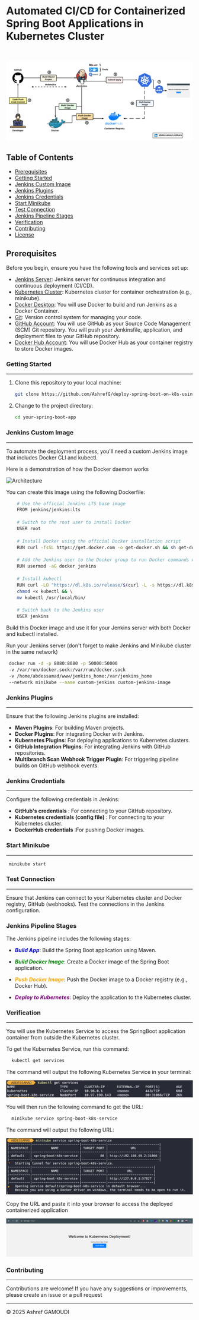 # Automated CI/CD for Containerized Spring Boot Applications in Kubernetes Cluster 

<br/>

![Architecture](images/k8s-deployement.png)

## Table of Contents

- [Prerequisites](#prerequisites)
- [Getting Started](#getting-started)
- [Jenkins Custom Image](#jenkins-custom-image)
- [Jenkins Plugins](#jenkins-plugins)
- [Jenkins Credentials](#jenkins-credentials)
- [Start Minikube](#start-minikube)
- [Test Connection](#test-connection)
- [Jenkins Pipeline Stages](#jenkins-pipeline-stages)
- [Verification](#verification)
- [Contributing](#contributing)
- [License](#license)

## Prerequisites

Before you begin, ensure you have the following tools and services set up:

- [Jenkins Server](https://jenkins.io/): Jenkins server for continuous integration and continuous deployment (CI/CD).
- [Kubernetes Cluster](https://kubernetes.io/): Kubernetes cluster for container orchestration (e.g., minikube).
- [Docker Desktop](https://www.docker.com/): You will use Docker to build and run Jenkins as a Docker Container.
- [Git](https://git-scm.com/): Version control system for managing your code.
- [GitHub Account](https://git-scm.com/): You will use GitHub as your Source Code Management (SCM) Git repository. You will push your Jenkinsfile, application, and deployment files to your GitHub repository.
- [Docker Hub Account](https://git-scm.com/): You will use Docker Hub as your container registry to store Docker images.

### Getting Started

---

1. Clone this repository to your local machine:

   ```bash
   git clone https://github.com/AshrefG/deploy-spring-boot-on-k8s-using-jenkins.git
    ```

2. Change to the project directory:

   ```bash
   cd your-spring-boot-app
   ````


### Jenkins Custom Image

---
To automate the deployment process, you'll need a custom Jenkins image that includes Docker CLI and kubectl.

Here is a demonstration of how the Docker daemon works

![Architecture](images/docker-architecture.png)

You can create this image using the following Dockerfile:
  ```bash
      # Use the official Jenkins LTS base image
      FROM jenkins/jenkins:lts
      
      # Switch to the root user to install Docker
      USER root
      
      # Install Docker using the official Docker installation script
      RUN curl -fsSL https://get.docker.com -o get-docker.sh && sh get-docker.sh
      
      # Add the Jenkins user to the Docker group to run Docker commands without sudo
      RUN usermod -aG docker jenkins
      
      # Install kubectl
      RUN curl -LO "https://dl.k8s.io/release/$(curl -L -s https://dl.k8s.io/release/stable.txt)/bin/linux/amd64/kubectl" && \
      chmod +x kubectl && \
      mv kubectl /usr/local/bin/
      
      # Switch back to the Jenkins user
      USER jenkins
```

Build this Docker image and use it for your Jenkins server with both Docker and kubectl installed.

Run your Jenkins server (don't forget to make Jenkins and Minikube cluster in the same network)

  ```bash
   docker run -d -p 8080:8080 -p 50000:50000 
   -v /var/run/docker.sock:/var/run/docker.sock 
   -v /home/abdessamad/www/jenkins_home:/var/jenkins_home 
   --network minikube --name custom-jenkins custom-jenkins-image
```

### Jenkins Plugins

---
Ensure that the following Jenkins plugins are installed:

* **Maven Plugins**: For building Maven projects.
* **Docker Plugins**: For integrating Docker with Jenkins.
* **Kubernetes Plugins**: For deploying applications to Kubernetes clusters.
* **GitHub Integration Plugins**: For integrating Jenkins with GitHub repositories.
* **Multibranch Scan Webhook Trigger Plugin**: For triggering pipeline builds on GitHub webhook events.



### Jenkins Credentials

---
Configure the following credentials in Jenkins:

* **GitHub's credentials** : For connecting to your GitHub repository.
* **Kubernetes credentials (config file)** : For connecting to your Kubernetes cluster.
* **DockerHub credentials** :For pushing Docker images.



### Start Minikube

---
 ```bash
  minikube start
```

### Test Connection

---
Ensure that Jenkins can connect to your Kubernetes cluster and Docker registry, GitHub (webhooks). Test the connections in the Jenkins configuration.


### Jenkins Pipeline Stages

The Jenkins pipeline includes the following stages:

* ***<span style="color: blue;">Build App</span>***: Build the Spring Boot application using Maven.

* ***<span style="color: green;">Build Docker Image</span>***: Create a Docker image of the Spring Boot application.

* ***<span style="color: orange;">Push Docker Image</span>***: Push the Docker image to a Docker registry (e.g., Docker Hub).

* ***<span style="color: purple;">Deploy to Kubernetes</span>***: Deploy the application to the Kubernetes cluster.


### Verification

---

You will use the Kubernetes Service to access the SpringBoot application container from outside the Kubernetes cluster.

To get the Kubernetes Service, run this command:
```bash
  kubectl get services
```
The command will output the following Kubernetes Service in your terminal:

![architecture](images/services.png)

You will then run the following command to get the URL:

```bash
  minikube service spring-boot-k8s-service
```
The command will output the following URL:

![architecture](images/service-access.png)


Copy the URL and paste it into your browser to access the deployed containerized application

![architecture](images/access-page.png)

### Contributing

---
Contributions are welcome! If you have any suggestions or improvements, please create an issue or a pull request

---

© 2025 Ashref GAMOUDI
